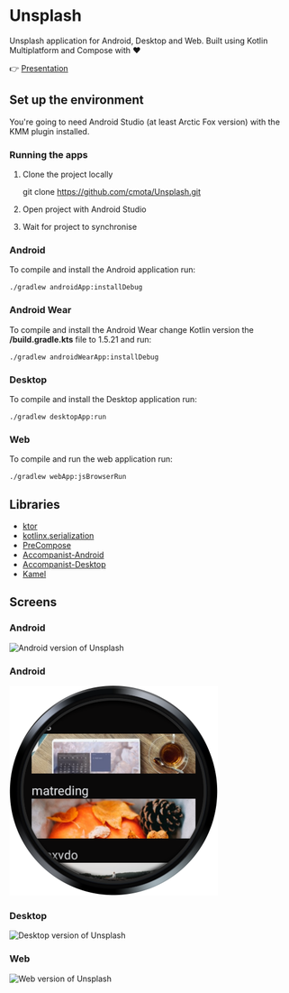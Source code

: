 # Unsplash

Unsplash application for Android, Desktop and Web. Built using Kotlin Multiplatform and Compose with ❤️

👉 [Presentation][1]

## Set up the environment

You're going to need Android Studio (at least Arctic Fox version) with the KMM plugin installed.

### Running the apps

1. Clone the project locally

	git clone https://github.com/cmota/Unsplash.git

2. Open project with Android Studio

3. Wait for project to synchronise


### Android

To compile and install the Android application run:

	./gradlew androidApp:installDebug
	
### Android Wear

To compile and install the Android Wear change Kotlin version the **/build.gradle.kts** file to 1.5.21 and run:

	./gradlew androidWearApp:installDebug

### Desktop

To compile and install the Desktop application run:

	./gradlew desktopApp:run

### Web

To compile and run the web application run:

	./gradlew webApp:jsBrowserRun


## Libraries
- [ktor][2]
- [kotlinx.serialization][3]
- [PreCompose][4]
- [Accompanist-Android][5]
- [Accompanist-Desktop][6]
- [Kamel][7]

## Screens

### Android

<img src="screens/unsplash-android.gif" alt="Android version of Unsplash" />


### Android

<img src="screens/unsplash-android-wear.png" alt="Android Wear version of Unsplash" />


### Desktop

<img src="screens/unsplash-desktop.gif" alt="Desktop version of Unsplash" />


### Web

<img src="screens/unsplash-web.gif" alt="Web version of Unsplash" />

[1]:	https://speakerdeck.com/cmota/an-android-a-desktop-and-a-web-developer-enter-in-a-bar
[2]:	https://github.com/ktorio/ktor
[3]:	https://github.com/Kotlin/kotlinx.serialization
[4]:	https://github.com/Tlaster/PreCompose/
[5]:	https://github.com/google/accompanist/
[6]:	https://github.com/Syer10/accompanist/
[7]:	https://github.com/alialbaali/Kamel/
